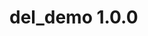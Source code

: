 <!--
Copyright (c) Huawei Technologies Co., Ltd. 2025. All rights reserved.
This source file is part of the Cangjie project, licensed under Apache-2.0
with Runtime Library Exception.

See https://cangjie-lang.cn/pages/LICENSE for license information.
-->

# del_demo 1.0.0